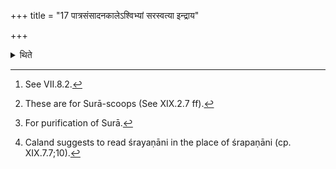 +++
title = "17 पात्रसंसादनकालेऽश्विभ्यां सरस्वत्या इन्द्राय"

+++

<details><summary>थिते</summary>

17. At the time of placing the utensils,[^1] he keeps ready three cups[^2] for Aśvins, Sarasvatī and Indra Sutrāman, a vessel (Sata),[^3] a hair-strainer (Vālasrāva), an eagel-feather and mixing-pots (Śrayaṇa).[^4]  

[^1]: See VII.8.2.  

[^2]: These are for Surā-scoops (See XIX.2.7 ff).  

[^3]: For purification of Surā.   

[^4]: Caland suggests to read śrayaṇāni in the place of śrapaṇāni (cp. XIX.7.7;10).   
</details>
